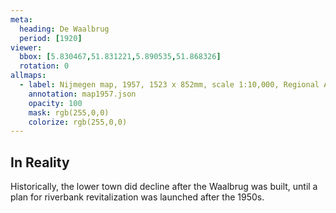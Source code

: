 ```yaml
---
meta:
  heading: De Waalbrug
  period: [1920]
viewer:
  bbox: [5.830467,51.831221,5.890535,51.868326]
  rotation: 0
allmaps:
  - label: Nijmegen map, 1957, 1523 x 852mm, scale 1:10,000, Regional Archive Nijmegen.
    annotation: map1957.json
    opacity: 100
    mask: rgb(255,0,0)
    colorize: rgb(255,0,0)
---
```


## In Reality

Historically, the lower town did decline after the Waalbrug was built, until a plan for riverbank revitalization was launched after the 1950s.
